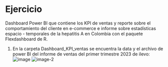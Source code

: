 # Ejercicio
Dashboard Power BI que contiene los KPI de ventas y reporte sobre el comportamiento del cliente en e-commerce e informe sobre estadísticas espacio - temporales de la hepatitis A en Colombia con el paquete Flexdashboard de R.

1. En la carpeta Dashboard_KPI_ventas se encuentra la data y el archivo de power BI del informe de ventas del primer trimestre 2023 de ilevo:
![image](https://github.com/user-attachments/assets/47b8d5d8-887c-4dc6-94c4-48beec2b6fc8)
![image-2](https://github.com/user-attachments/assets/c1dc35d9-4a6d-42cf-b3a0-72692e73e411)
